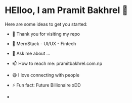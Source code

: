 # HElloo, I am Pramit Bakhrel 👋



Here are some ideas to get you started:

- 🔭 Thank you for visiting my repo
- 🌱 MernStack - UI/UX - Fintech
- 💬 Ask me about ...
- 📫 How to reach me: pramitbakhrel.com.np
- 😄 I love connecting with people
- ⚡ Fun fact: Future Billionaire xDD

- 

